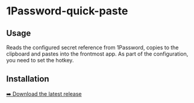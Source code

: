# 1Password-quick-paste

## Usage

Reads the configured secret reference from 1Password, copies to the clipboard  and pastes into the frontmost app.  As part of the configuration, you need to set the hotkey.

## Installation

[➡️ Download the latest release](https://github.com/acourtneybrown/1password-quick-paste/releases)
